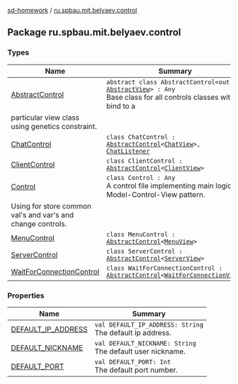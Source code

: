 [sd-homework](../index.md) / [ru.spbau.mit.belyaev.control](.)

## Package ru.spbau.mit.belyaev.control

### Types

| Name | Summary |
|---|---|
| [AbstractControl](-abstract-control/index.md) | `abstract class AbstractControl<out T : `[`AbstractView`](../ru.spbau.mit.belyaev.view/-abstract-view/index.md)`> : Any`<br>Base class for all controls classes with bind to a
particular view class using genetics constraint. |
| [ChatControl](-chat-control/index.md) | `class ChatControl : `[`AbstractControl`](-abstract-control/index.md)`<`[`ChatView`](../ru.spbau.mit.belyaev.view/-chat-view/index.md)`>, `[`ChatListener`](../ru.spbau.mit.belyaev.model/-chat-listener/index.md) |
| [ClientControl](-client-control/index.md) | `class ClientControl : `[`AbstractControl`](-abstract-control/index.md)`<`[`ClientView`](../ru.spbau.mit.belyaev.view/-client-view/index.md)`>` |
| [Control](-control/index.md) | `class Control : Any`<br>A control file implementing main logic of Model-Control-View pattern.
Using for store common val's and var's and change controls. |
| [MenuControl](-menu-control/index.md) | `class MenuControl : `[`AbstractControl`](-abstract-control/index.md)`<`[`MenuView`](../ru.spbau.mit.belyaev.view/-menu-view/index.md)`>` |
| [ServerControl](-server-control/index.md) | `class ServerControl : `[`AbstractControl`](-abstract-control/index.md)`<`[`ServerView`](../ru.spbau.mit.belyaev.view/-server-view/index.md)`>` |
| [WaitForConnectionControl](-wait-for-connection-control/index.md) | `class WaitForConnectionControl : `[`AbstractControl`](-abstract-control/index.md)`<`[`WaitForConnectionView`](../ru.spbau.mit.belyaev.view/-wait-for-connection-view/index.md)`>` |

### Properties

| Name | Summary |
|---|---|
| [DEFAULT_IP_ADDRESS](-d-e-f-a-u-l-t_-i-p_-a-d-d-r-e-s-s.md) | `val DEFAULT_IP_ADDRESS: String`<br>The default ip address. |
| [DEFAULT_NICKNAME](-d-e-f-a-u-l-t_-n-i-c-k-n-a-m-e.md) | `val DEFAULT_NICKNAME: String`<br>The default user nickname. |
| [DEFAULT_PORT](-d-e-f-a-u-l-t_-p-o-r-t.md) | `val DEFAULT_PORT: Int`<br>The default port number. |

